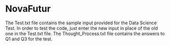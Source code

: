# NovaFutur
 
The Test.txt file contains the sample input provided for the Data Science Test. In order to test the code, just enter the new input in place of the old one in the Test.txt file.
The Thought_Process.txt file contains the answers to Q1 and Q3 for the test.
